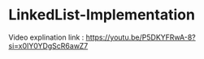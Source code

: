 # LinkedList-Implementation

Video explination link : https://youtu.be/P5DKYFRwA-8?si=x0IY0YDgScR6awZ7
